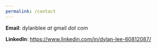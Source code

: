 ```yaml
---
permalink: /contact
---
```


**Email**: dylanblee *at* gmail *dot* com

**LinkedIn**: https://www.linkedin.com/in/dylan-lee-60812087/
